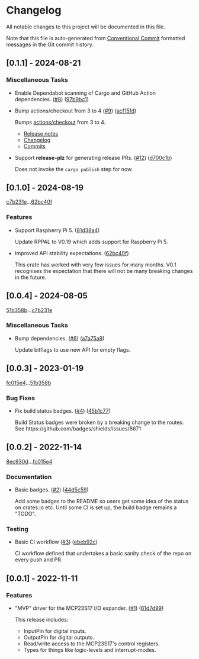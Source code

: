# Changelog

All notable changes to this project will be documented in this file.

Note that this file is auto-generated from [Conventional Commit](https://www.conventionalcommits.org/en/v1.0.0/)
formatted messages in the Git commit history.

## [0.1.1] - 2024-08-21

### Miscellaneous Tasks

- Enable Dependabot scanning of Cargo and GitHub Action dependencies. ([#8](https:&#x2F;&#x2F;github.com&#x2F;solimike&#x2F;rppal-mcp23s17&#x2F;pull&#x2F;8)) ([97b9bc1](https://github.com/solimike/rppal-mcp23s17/commit/97b9bc1ee683a48dc056b617d25133d0cb112b78))

- Bump actions&#x2F;checkout from 3 to 4 ([#9](https:&#x2F;&#x2F;github.com&#x2F;solimike&#x2F;rppal-mcp23s17&#x2F;pull&#x2F;9)) ([acf15fd](https://github.com/solimike/rppal-mcp23s17/commit/acf15fd896a5ec4dadd1a51605d583918a68df28))

  Bumps [actions&#x2F;checkout](https:&#x2F;&#x2F;github.com&#x2F;actions&#x2F;checkout) from 3 to 4.
  - [Release notes](https:&#x2F;&#x2F;github.com&#x2F;actions&#x2F;checkout&#x2F;releases)
  - [Changelog](https:&#x2F;&#x2F;github.com&#x2F;actions&#x2F;checkout&#x2F;blob&#x2F;main&#x2F;CHANGELOG.md)
  - [Commits](https:&#x2F;&#x2F;github.com&#x2F;actions&#x2F;checkout&#x2F;compare&#x2F;v3...v4)

- Support __release-plz__ for generating release PRs. ([#12](https:&#x2F;&#x2F;github.com&#x2F;solimike&#x2F;rppal-mcp23s17&#x2F;pull&#x2F;12)) ([d700c1b](https://github.com/solimike/rppal-mcp23s17/commit/d700c1b28655415aca8d32a9da58c1efa9299d1f))

  Does not invoke the `cargo publish` step for now.

<!-- generated by git-cliff -->
## [0.1.0] - 2024-08-19

[c7b231e](https://github.com/solimike/rppal-mcp23s17/commit/c7b231e3e6cebeb95952863a0447318170ed8d20)...[62bc40f](https://github.com/solimike/rppal-mcp23s17/commit/62bc40f63480bf8a78ac88cee8f467d3cf75f840)

### Features

- Support Raspberry Pi 5. ([81d38a4](https://github.com/solimike/rppal-mcp23s17/commit/81d38a421623c6d9748ff0cd6f006fdfce53af85))

  Update RPPAL to V0.19 which adds support for Raspberry Pi 5.

- Improved API stability expectations. ([62bc40f](https://github.com/solimike/rppal-mcp23s17/commit/62bc40f63480bf8a78ac88cee8f467d3cf75f840))

  This crate has worked with very few issues
  for many months. V0.1 recognises
  the expectation that there will not be many
  breaking changes in the future.

## [0.0.4] - 2024-08-05

[51b358b](https://github.com/solimike/rppal-mcp23s17/commit/51b358bd07e9166c8b1dadce61e4da9831fb8ad0)...[c7b231e](https://github.com/solimike/rppal-mcp23s17/commit/c7b231e3e6cebeb95952863a0447318170ed8d20)

### Miscellaneous Tasks

- Bump dependencies. ([#6](https:&#x2F;&#x2F;github.com&#x2F;solimike&#x2F;rppal-mcp23s17&#x2F;issues&#x2F;6)) ([a7a75a9](https://github.com/solimike/rppal-mcp23s17/commit/a7a75a937151f6833b329df42c43569f006b2cd6))

  Update bitflags to use new API for empty flags.

## [0.0.3] - 2023-01-19

[fc015e4](https://github.com/solimike/rppal-mcp23s17/commit/fc015e456087ce927de879e31ee9b1b8728240a0)...[51b358b](https://github.com/solimike/rppal-mcp23s17/commit/51b358bd07e9166c8b1dadce61e4da9831fb8ad0)

### Bug Fixes

- Fix build status badges. ([#4](https:&#x2F;&#x2F;github.com&#x2F;solimike&#x2F;rppal-mcp23s17&#x2F;issues&#x2F;4)) ([45b1c77](https://github.com/solimike/rppal-mcp23s17/commit/45b1c77a37bde969a5306d6022b1bcb3da35ce91))

  Build Status badges were broken by a breaking change to the routes. 
  See https:&#x2F;&#x2F;github.com&#x2F;badges&#x2F;shields&#x2F;issues&#x2F;8671

## [0.0.2] - 2022-11-14

[8ec930d](https://github.com/solimike/rppal-mcp23s17/commit/8ec930dea0a93cdf0bfdbee905b2ce8ef381ea68)...[fc015e4](https://github.com/solimike/rppal-mcp23s17/commit/fc015e456087ce927de879e31ee9b1b8728240a0)

### Documentation

- Basic badges. ([#2](https:&#x2F;&#x2F;github.com&#x2F;solimike&#x2F;rppal-mcp23s17&#x2F;issues&#x2F;2)) ([44d5c59](https://github.com/solimike/rppal-mcp23s17/commit/44d5c598521e825c7d114bf0efc5503195edeccf))

  Add some badges to the README so users get some idea of the status on crates.io etc. Until some CI is set up, 
  the build badge remains a &quot;TODO&quot;.

### Testing

- Basic CI workflow ([#3](https:&#x2F;&#x2F;github.com&#x2F;solimike&#x2F;rppal-mcp23s17&#x2F;issues&#x2F;3)) ([ebeb92c](https://github.com/solimike/rppal-mcp23s17/commit/ebeb92c0712b8144e7cd968222c8e84b35d46c53))

  CI workflow defined that undertakes a basic sanity check of the repo on every push and PR.

## [0.0.1] - 2022-11-11

### Features

- &quot;MVP&quot; driver for the MCP23S17 I&#x2F;O expander. ([#1](https:&#x2F;&#x2F;github.com&#x2F;solimike&#x2F;rppal-mcp23s17&#x2F;issues&#x2F;1)) ([61d7d99](https://github.com/solimike/rppal-mcp23s17/commit/61d7d99ed066e4c02626ceefb551a75d069094a4))

  This release includes:
  
  - InputPin for digital inputs.
  - OutputPin for digital outputs.
  - Read&#x2F;write access to the MCP23S17&#x27;s control registers.
  - Types for things like logic-levels and interrupt-modes.

<!-- generated by git-cliff -->
